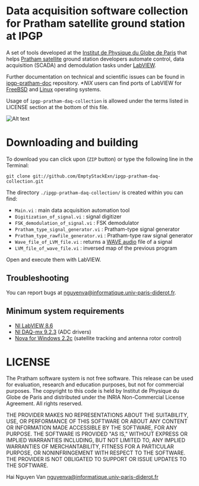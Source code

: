 Data acquisition software collection for Pratham satellite ground station at IPGP
==============

A set of tools developed at the [Institut de Physique du Globe de Paris](http://www.ipgp.fr) that helps [Pratham satellite](http://www.aero.iitb.ac.in/pratham/) ground station developers automate control, data acquisition (SCADA) and demodulation tasks under [LabVIEW](http://www.ni.com/labview/).

Further documentation on technical and scientific issues can be found in [ipgp-pratham-doc](https://github.com/EmptyStackExn/ipgp-pratham-doc) repository. _*NIX_ users can find ports of LabVIEW for [FreeBSD](http://people.freebsd.org/~murray/daq.html#labview) and [Linux](http://www.ni.com/white-paper/11786/en) operating systems.

Usage of `ipgp-pratham-daq-collection` is allowed under the terms listed in LICENSE section at the bottom of this file.

![Alt text](https://github.com/EmptyStackExn/ipgp-pratham-daq-collection/blob/master/pictures/main_example.jpg?raw=true "Main acquisition scheduler app")

Downloading and building
=============

To download you can click upon (`ZIP` button) or type the following line in the Terminal:

	git clone git://github.com/EmptyStackExn/ipgp-pratham-daq-collection.git

The directory `./ipgp-pratham-daq-collection/` is created within you can find:

- `Main.vi` : main data acquisition automation tool
- `Digitization_of_signal.vi` : signal digitizer
- `FSK_demodulation_of_signal.vi` : FSK demodulator
- `Pratham_type_signal_generator.vi` : Pratham-type signal generator
- `Pratham_type_rawfile_generator.vi` : Pratham-type raw signal generator
- `Wave_file_of_LVM_file.vi` : returns a [WAVE audio](http://www-mmsp.ece.mcgill.ca/Documents/AudioFormats/WAVE/WAVE.html) file of a signal
- `LVM_file_of_wave_file.vi` : inversed map of the previous program

Open and execute them with LabVIEW.

Troubleshooting
---------------

You can report bugs at <nguyenva@informatique.univ-paris-diderot.fr>.


Minimum system requirements
---------------------------

- [NI LabVIEW 8.6](http://digital.ni.com/src.nsf/websearch/968B3DF8AD48394D86257880005141A8?OpenDocument&node=node=203014_us)
- [NI DAQ-mx 9.2.3](http://joule.ni.com/nidu/cds/view/p/id/2260/lang/fr) (ADC drivers)
- [Nova for Windows 2.2c](http://www.nlsa.com/uploads/nfw21v/nova_21v_download.html) (satellite tracking and antenna rotor control)

LICENSE
=======

The Pratham software system is not free software. This release can be used for evaluation, research and education purposes, but not for commercial purposes. The copyright to this code is held by Institut de Physique du Globe de Paris and distributed under the INRIA Non-Commercial License Agreement. All rights reserved.

THE PROVIDER MAKES NO REPRESENTATIONS ABOUT THE SUITABILITY, USE, OR PERFORMANCE OF THIS SOFTWARE OR ABOUT ANY CONTENT OR INFORMATION MADE ACCESSIBLE BY THE SOFTWARE, FOR ANY PURPOSE. THE SOFTWARE IS PROVIDED "AS IS," WITHOUT EXPRESS OR IMPLIED WARRANTIES INCLUDING, BUT NOT LIMITED TO, ANY IMPLIED WARRANTIES OF MERCHANTABILITY, FITNESS FOR A PARTICULAR PURPOSE, OR NONINFRINGEMENT WITH RESPECT TO THE SOFTWARE. THE PROVIDER IS NOT OBLIGATED TO SUPPORT OR ISSUE UPDATES TO THE SOFTWARE.

Hai Nguyen Van <nguyenva@informatique.univ-paris-diderot.fr>
